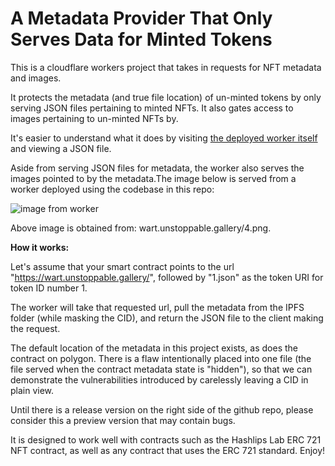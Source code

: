 # A Metadata Provider That Only Serves Data for Minted Tokens

This is a cloudflare workers project that takes in requests for NFT metadata and images. 

It protects the metadata (and true file location) of un-minted tokens by only serving JSON files pertaining to minted NFTs. It also gates access to images pertaining to un-minted NFTs by.

It's easier to understand what it does by visiting [the deployed worker itself](https://wart.unstoppable.gallery/1.json) and viewing a JSON file. 

Aside from serving JSON files for metadata, the worker also serves the images pointed to by the metadata.The image below is served from a worker deployed using the codebase in this repo:

![image from worker](https://wart.unstoppable.gallery/4.png)

Above image is obtained from: wart.unstoppable.gallery/4.png.

**How it works:**

Let's assume that your smart contract points to the url "https://wart.unstoppable.gallery/", followed by "1.json" as the token URI for token ID number 1. 

The worker will take that requested url, pull the metadata from the IPFS folder (while masking the CID), and return the JSON file to the client making the request. 

The default location of the metadata in this project exists, as does the contract on polygon. There is a flaw intentionally placed into one file (the file served when the contract metadata state is "hidden"), so that we can demonstrate the vulnerabilities introduced by carelessly leaving a CID in plain view. 

Until there is a release version on the right side of the github repo, please consider this a preview version that may contain bugs. 

It is designed to work well with contracts such as the Hashlips Lab ERC 721 NFT contract, as well as any contract that uses the ERC 721 standard. Enjoy!
